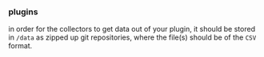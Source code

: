 ### plugins

in order for the collectors to get data out of your plugin, it should be stored in `/data` as zipped up git repositories, where the file(s) should be of the `CSV` format.
